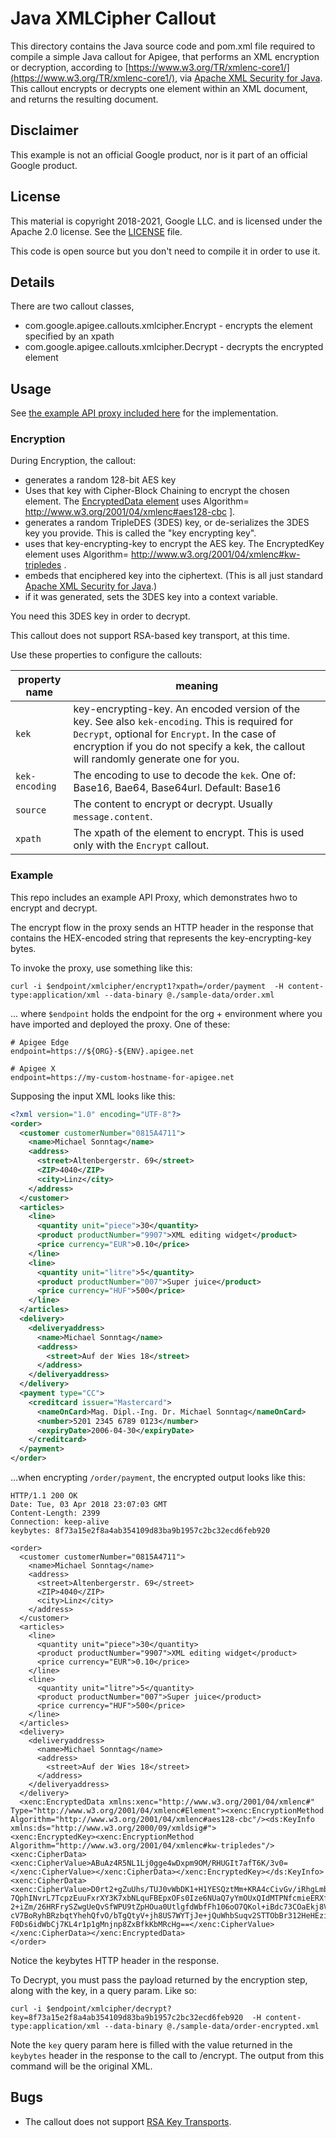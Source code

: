 # Java XMLCipher Callout

This directory contains the Java source code and pom.xml file required
to compile a simple Java callout for Apigee, that performs an
XML encryption or decryption, according to [https://www.w3.org/TR/xmlenc-core1/](https://www.w3.org/TR/xmlenc-core1/), via [Apache XML Security for Java](http://santuario.apache.org/).
This callout encrypts or decrypts one element
within an XML document, and returns the resulting document.

## Disclaimer

This example is not an official Google product, nor is it part of an official Google product.

## License

This material is copyright 2018-2021, Google LLC.
and is licensed under the Apache 2.0 license. See the [LICENSE](LICENSE) file.

This code is open source but you don't need to compile it in order to use it.

## Details

There are two callout classes,

* com.google.apigee.callouts.xmlcipher.Encrypt - encrypts the element specified by an xpath
* com.google.apigee.callouts.xmlcipher.Decrypt - decrypts the encrypted element


## Usage

See [the example API proxy included here](./bundle) for the implementation.

### Encryption

During Encryption, the callout:

* generates a random 128-bit AES key
* Uses that key with Cipher-Block Chaining to encrypt the chosen element. The [EncryptedData element](https://www.w3.org/TR/2002/REC-xmlenc-core-20021210/Overview.html#sec-Usage) uses Algorithm= http://www.w3.org/2001/04/xmlenc#aes128-cbc ].
* generates a random TripleDES (3DES) key, or de-serializes the 3DES key you provide. This is called the "key encrypting key".
* uses that key-encrypting-key to encrypt the AES key. The EncryptedKey element uses Algorithm= http://www.w3.org/2001/04/xmlenc#kw-tripledes .
* embeds that enciphered key into the ciphertext. (This is all just standard [Apache XML Security for Java](http://santuario.apache.org/).)
* if it was generated, sets the 3DES key into a context variable.

You need this 3DES key in order to decrypt.

This callout does not support RSA-based key transport, at this time. 

Use these properties to configure the callouts:

| property name  | meaning                                          |
| -------------- | ------------------------------------------------ |
| `kek`          | key-encrypting-key. An encoded version of the key.  See also `kek-encoding`.  This is required for `Decrypt`, optional for `Encrypt`. In the case of encryption if you do not specify a kek, the callout will randomly generate one for you. |
| `kek-encoding` | The encoding to use to decode the `kek`.  One of: Base16, Bae64, Base64url.  Default: Base16 |
| `source`       | The content to encrypt or decrypt.  Usually `message.content`. |
| `xpath`        | The xpath of the element to encrypt.  This is used only with the `Encrypt` callout. |


### Example

This repo includes an example API Proxy, which demonstrates hwo to encrypt and decrypt.

The encrypt flow in the proxy sends an HTTP header in the response
that contains the HEX-encoded string that represents the key-encrypting-key
bytes.

To invoke the proxy, use something like this:

```
curl -i $endpoint/xmlcipher/encrypt1?xpath=/order/payment  -H content-type:application/xml --data-binary @./sample-data/order.xml
```

... where `$endpoint` holds the endpoint for the org + environment where you have imported and deployed the proxy. One of these:
```
# Apigee Edge
endpoint=https://${ORG}-${ENV}.apigee.net

# Apigee X
endpoint=https://my-custom-hostname-for-apigee.net

```

Supposing the input XML looks like this:

```xml
<?xml version="1.0" encoding="UTF-8"?>
<order>
  <customer customerNumber="0815A4711">
    <name>Michael Sonntag</name>
    <address>
      <street>Altenbergerstr. 69</street>
      <ZIP>4040</ZIP>
      <city>Linz</city>
    </address>
  </customer>
  <articles>
    <line>
      <quantity unit="piece">30</quantity>
      <product productNumber="9907">XML editing widget</product>
      <price currency="EUR">0.10</price>
    </line>
    <line>
      <quantity unit="litre">5</quantity>
      <product productNumber="007">Super juice</product>
      <price currency="HUF">500</price>
    </line>
  </articles>
  <delivery>
    <deliveryaddress>
      <name>Michael Sonntag</name>
      <address>
        <street>Auf der Wies 18</street>
      </address>
    </deliveryaddress>
  </delivery>
  <payment type="CC">
    <creditcard issuer="Mastercard">
      <nameOnCard>Mag. Dipl.-Ing. Dr. Michael Sonntag</nameOnCard>
      <number>5201 2345 6789 0123</number>
      <expiryDate>2006-04-30</expiryDate>
    </creditcard>
  </payment>
</order>
```

...when encrypting `/order/payment`, the encrypted output looks like this:

```
HTTP/1.1 200 OK
Date: Tue, 03 Apr 2018 23:07:03 GMT
Content-Length: 2399
Connection: keep-alive
keybytes: 8f73a15e2f8a4ab354109d83ba9b1957c2bc32ecd6feb920

<order>
  <customer customerNumber="0815A4711">
    <name>Michael Sonntag</name>
    <address>
      <street>Altenbergerstr. 69</street>
      <ZIP>4040</ZIP>
      <city>Linz</city>
    </address>
  </customer>
  <articles>
    <line>
      <quantity unit="piece">30</quantity>
      <product productNumber="9907">XML editing widget</product>
      <price currency="EUR">0.10</price>
    </line>
    <line>
      <quantity unit="litre">5</quantity>
      <product productNumber="007">Super juice</product>
      <price currency="HUF">500</price>
    </line>
  </articles>
  <delivery>
    <deliveryaddress>
      <name>Michael Sonntag</name>
      <address>
        <street>Auf der Wies 18</street>
      </address>
    </deliveryaddress>
  </delivery>
  <xenc:EncryptedData xmlns:xenc="http://www.w3.org/2001/04/xmlenc#" Type="http://www.w3.org/2001/04/xmlenc#Element"><xenc:EncryptionMethod Algorithm="http://www.w3.org/2001/04/xmlenc#aes128-cbc"/><ds:KeyInfo xmlns:ds="http://www.w3.org/2000/09/xmldsig#">
<xenc:EncryptedKey><xenc:EncryptionMethod Algorithm="http://www.w3.org/2001/04/xmlenc#kw-tripledes"/><xenc:CipherData><xenc:CipherValue>ABuAz4R5NL1Lj0gge4wDxpm9OM/RHUGIt7afT6K/3v0=</xenc:CipherValue></xenc:CipherData></xenc:EncryptedKey></ds:KeyInfo><xenc:CipherData><xenc:CipherValue>D0rt2+gZuUhs/TUJ0vWbDK1+H1YESQztMm+KRA4cCivGv/iRhgLmbznYcBdUuVbaPHLfAXhVL892&#xD;
7QphINvrL7TcpzEuuFxrXY3K7xbNLquFBEpxOFs0Ize6NUaQ7yYmOUxQIdMTPNfcmieERXfv38d0&#xD;
2+iZm/26HRFrySZwgUeQvSfWPU9tZpHOua0UtlgfdWbfFh106oO7QKol+iBdc73COaEkj8V9vQwK&#xD;
cV7BoRyhBRzbqtYhehQfvO/bTgQtyV+jh8US7WYTjJe+jQuWhbSuqv2STTObBr312HeHEzixPS2O&#xD;
F0Ds6idWbCj7KL4r1p1gMnjnp8ZxBfkKbMRcHg==</xenc:CipherValue></xenc:CipherData></xenc:EncryptedData>
</order>
```


Notice the keybytes  HTTP header in the response.



To Decrypt, you must pass the payload returned by the encryption step, along with the key, in a query param. Like so:

```
curl -i $endpoint/xmlcipher/decrypt?key=8f73a15e2f8a4ab354109d83ba9b1957c2bc32ecd6feb920  -H content-type:application/xml --data-binary @./sample-data/order-encrypted.xml
```

Note the `key` query param here is filled with the value returned in the `keybytes` header in the response to the call to /encrypt. The output from this command will be the original XML.


## Bugs

* The callout does not support [RSA Key Transports](https://www.w3.org/TR/2002/REC-xmlenc-core-20021210/Overview.html#sec-Alg-KeyTransport).
